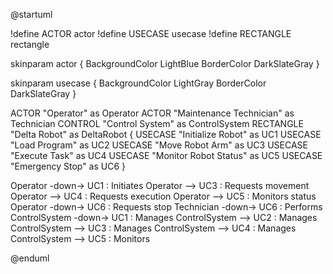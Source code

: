 @startuml

!define ACTOR actor
!define USECASE usecase
!define RECTANGLE rectangle

skinparam actor {
  BackgroundColor LightBlue
  BorderColor DarkSlateGray
}

skinparam usecase {
  BackgroundColor LightGray
  BorderColor DarkSlateGray
}

ACTOR "Operator" as Operator
ACTOR "Maintenance Technician" as Technician
CONTROL "Control System" as ControlSystem
RECTANGLE "Delta Robot" as DeltaRobot {
  USECASE "Initialize Robot" as UC1
  USECASE "Load Program" as UC2
  USECASE "Move Robot Arm" as UC3
  USECASE "Execute Task" as UC4
  USECASE "Monitor Robot Status" as UC5
  USECASE "Emergency Stop" as UC6
}

Operator -down-> UC1 : Initiates
Operator --> UC3 : Requests movement
Operator --> UC4 : Requests execution
Operator --> UC5 : Monitors status
Operator -down-> UC6 : Requests stop
Technician -down-> UC6 : Performs
ControlSystem -down-> UC1 : Manages
ControlSystem --> UC2 : Manages
ControlSystem --> UC3 : Manages
ControlSystem --> UC4 : Manages
ControlSystem --> UC5 : Monitors

@enduml